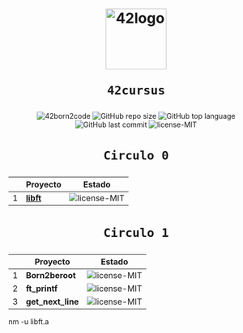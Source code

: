 <h1 align="center">
  <img  width="120" alt="42logo"  src="https://user-images.githubusercontent.com/19689770/129336866-169b0dc7-ea41-47d4-b50a-d466508031af.png">
  
	42cursus
</h1>
 <p align="center">
<img alt="42born2code" src="https://img.shields.io/badge/42born2code-level%201%20--%2038%25-blue">
<img alt="GitHub repo size" src="https://img.shields.io/github/repo-size/nach131/42Barcelona">
<img alt="GitHub top language" src="https://img.shields.io/github/languages/top/nach131/42Barcelona">
<img alt="GitHub last commit" src="https://img.shields.io/github/last-commit/nach131/42Barcelona">
<img alt="license-MIT" src="https://img.shields.io/badge/license-MIT-blue">
</p>

<h1 align="center">
  
	Circulo 0
</h1>

|   |                   Proyecto                    |                                      Estado                                     |
|---|-----------------------------------------------|---------------------------------------------------------------------------------|
| 1 | [**libft**](https://github.com/nach131/libft) |<img alt="license-MIT" src="https://img.shields.io/badge/-125%2F100-brightgreen">|

<h1 align="center">
  
	Circulo 1
</h1>

|   | Proyecto            | Estado             |
|---|---------------------|--------------------|
| 1 | **Born2beroot**     |<img alt="license-MIT" src="https://img.shields.io/badge/-125%2F100-brightgreen">|
| 2 | **ft_printf**     |<img alt="license-MIT" src="https://img.shields.io/badge/-...-blue">|
| 3 | **get_next_line**     |<img alt="license-MIT" src="https://img.shields.io/badge/-...-blue">|

 nm -u libft.a

